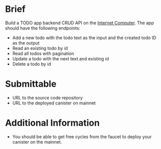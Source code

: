 # Brief

Build a TODO app backend CRUD API on the [Internet Computer](https://internetcomputer.org/). The app should have the following endpoints:

- Add a new todo with the todo text as the input and the created todo ID as the output
- Read an existing todo by id
- Read all todos with pagination
- Update a todo with the next text and existing id
- Delete a todo by id

# Submittable

- URL to the source code repository
- URL to the deployed canister on mainnet

# Additional Information

- You should be able to get free cycles from the faucet to deploy your canister on the mainnet.
